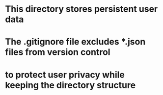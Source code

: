 # This directory stores persistent user data
# The .gitignore file excludes *.json files from version control
# to protect user privacy while keeping the directory structure